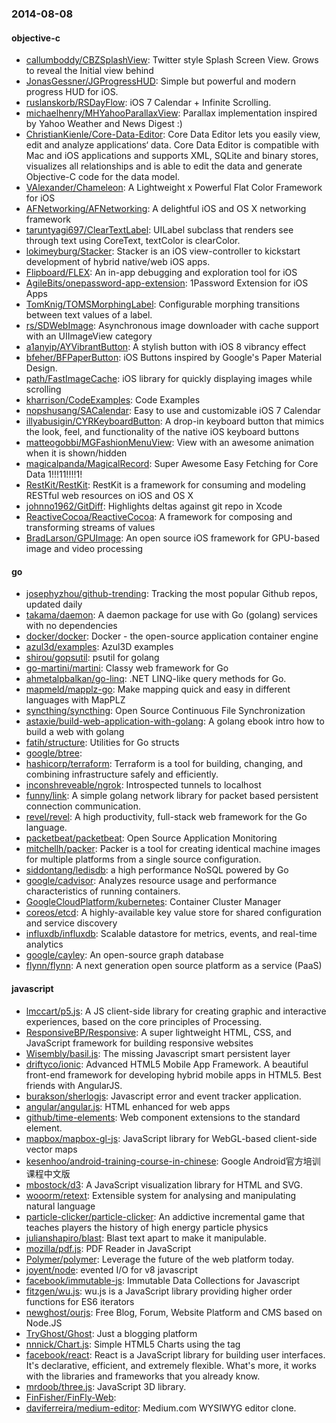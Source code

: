 ### 2014-08-08

#### objective-c
* [callumboddy/CBZSplashView](https://github.com/callumboddy/CBZSplashView): Twitter style Splash Screen View. Grows to reveal the Initial view behind
* [JonasGessner/JGProgressHUD](https://github.com/JonasGessner/JGProgressHUD): Simple but powerful and modern progress HUD for iOS.
* [ruslanskorb/RSDayFlow](https://github.com/ruslanskorb/RSDayFlow): iOS 7 Calendar + Infinite Scrolling.
* [michaelhenry/MHYahooParallaxView](https://github.com/michaelhenry/MHYahooParallaxView): Parallax implementation inspired by Yahoo Weather and News Digest :)
* [ChristianKienle/Core-Data-Editor](https://github.com/ChristianKienle/Core-Data-Editor): Core Data Editor lets you easily view, edit and analyze applications‘ data. Core Data Editor is compatible with Mac and iOS applications and supports XML, SQLite and binary stores, visualizes all relationships and is able to edit the data and generate Objective-C code for the data model.
* [VAlexander/Chameleon](https://github.com/VAlexander/Chameleon): A Lightweight x Powerful Flat Color Framework for iOS
* [AFNetworking/AFNetworking](https://github.com/AFNetworking/AFNetworking): A delightful iOS and OS X networking framework
* [taruntyagi697/ClearTextLabel](https://github.com/taruntyagi697/ClearTextLabel): UILabel subclass that renders see through text using CoreText, textColor is clearColor.
* [lokimeyburg/Stacker](https://github.com/lokimeyburg/Stacker): Stacker is an iOS view-controller to kickstart development of hybrid native/web iOS apps.
* [Flipboard/FLEX](https://github.com/Flipboard/FLEX): An in-app debugging and exploration tool for iOS
* [AgileBits/onepassword-app-extension](https://github.com/AgileBits/onepassword-app-extension): 1Password Extension for iOS Apps
* [TomKnig/TOMSMorphingLabel](https://github.com/TomKnig/TOMSMorphingLabel): Configurable morphing transitions between text values of a label.
* [rs/SDWebImage](https://github.com/rs/SDWebImage): Asynchronous image downloader with cache support with an UIImageView category
* [a1anyip/AYVibrantButton](https://github.com/a1anyip/AYVibrantButton): A stylish button with iOS 8 vibrancy effect
* [bfeher/BFPaperButton](https://github.com/bfeher/BFPaperButton): iOS Buttons inspired by Google's Paper Material Design.
* [path/FastImageCache](https://github.com/path/FastImageCache): iOS library for quickly displaying images while scrolling
* [kharrison/CodeExamples](https://github.com/kharrison/CodeExamples): Code Examples
* [nopshusang/SACalendar](https://github.com/nopshusang/SACalendar): Easy to use and customizable iOS 7 Calendar
* [illyabusigin/CYRKeyboardButton](https://github.com/illyabusigin/CYRKeyboardButton): A drop-in keyboard button that mimics the look, feel, and functionality of the native iOS keyboard buttons
* [matteogobbi/MGFashionMenuView](https://github.com/matteogobbi/MGFashionMenuView): View with an awesome animation when it is shown/hidden
* [magicalpanda/MagicalRecord](https://github.com/magicalpanda/MagicalRecord): Super Awesome Easy Fetching for Core Data 1!!!11!!!!1!
* [RestKit/RestKit](https://github.com/RestKit/RestKit): RestKit is a framework for consuming and modeling RESTful web resources on iOS and OS X
* [johnno1962/GitDiff](https://github.com/johnno1962/GitDiff): Highlights deltas against git repo in Xcode
* [ReactiveCocoa/ReactiveCocoa](https://github.com/ReactiveCocoa/ReactiveCocoa): A framework for composing and transforming streams of values
* [BradLarson/GPUImage](https://github.com/BradLarson/GPUImage): An open source iOS framework for GPU-based image and video processing

#### go
* [josephyzhou/github-trending](https://github.com/josephyzhou/github-trending): Tracking the most popular Github repos, updated daily
* [takama/daemon](https://github.com/takama/daemon): A daemon package for use with Go (golang) services with no dependencies
* [docker/docker](https://github.com/docker/docker): Docker - the open-source application container engine
* [azul3d/examples](https://github.com/azul3d/examples): Azul3D examples
* [shirou/gopsutil](https://github.com/shirou/gopsutil): psutil for golang
* [go-martini/martini](https://github.com/go-martini/martini): Classy web framework for Go
* [ahmetalpbalkan/go-linq](https://github.com/ahmetalpbalkan/go-linq): .NET LINQ-like query methods for Go.
* [mapmeld/mapplz-go](https://github.com/mapmeld/mapplz-go): Make mapping quick and easy in different languages with MapPLZ
* [syncthing/syncthing](https://github.com/syncthing/syncthing): Open Source Continuous File Synchronization
* [astaxie/build-web-application-with-golang](https://github.com/astaxie/build-web-application-with-golang): A golang ebook intro how to build a web with golang
* [fatih/structure](https://github.com/fatih/structure): Utilities for Go structs
* [google/btree](https://github.com/google/btree): 
* [hashicorp/terraform](https://github.com/hashicorp/terraform): Terraform is a tool for building, changing, and combining infrastructure safely and efficiently.
* [inconshreveable/ngrok](https://github.com/inconshreveable/ngrok): Introspected tunnels to localhost
* [funny/link](https://github.com/funny/link): A simple golang network library for packet based persistent connection communication.
* [revel/revel](https://github.com/revel/revel): A high productivity, full-stack web framework for the Go language.
* [packetbeat/packetbeat](https://github.com/packetbeat/packetbeat): Open Source Application Monitoring
* [mitchellh/packer](https://github.com/mitchellh/packer): Packer is a tool for creating identical machine images for multiple platforms from a single source configuration.
* [siddontang/ledisdb](https://github.com/siddontang/ledisdb): a high performance NoSQL powered by Go
* [google/cadvisor](https://github.com/google/cadvisor): Analyzes resource usage and performance characteristics of running containers.
* [GoogleCloudPlatform/kubernetes](https://github.com/GoogleCloudPlatform/kubernetes): Container Cluster Manager
* [coreos/etcd](https://github.com/coreos/etcd): A highly-available key value store for shared configuration and service discovery
* [influxdb/influxdb](https://github.com/influxdb/influxdb): Scalable datastore for metrics, events, and real-time analytics
* [google/cayley](https://github.com/google/cayley): An open-source graph database
* [flynn/flynn](https://github.com/flynn/flynn): A next generation open source platform as a service (PaaS)

#### javascript
* [lmccart/p5.js](https://github.com/lmccart/p5.js): A JS client-side library for creating graphic and interactive experiences, based on the core principles of Processing.
* [ResponsiveBP/Responsive](https://github.com/ResponsiveBP/Responsive): A super lightweight HTML, CSS, and JavaScript framework for building responsive websites
* [Wisembly/basil.js](https://github.com/Wisembly/basil.js): The missing Javascript smart persistent layer
* [driftyco/ionic](https://github.com/driftyco/ionic): Advanced HTML5 Mobile App Framework. A beautiful front-end framework for developing hybrid mobile apps in HTML5. Best friends with AngularJS.
* [burakson/sherlogjs](https://github.com/burakson/sherlogjs): Javascript error and event tracker application.
* [angular/angular.js](https://github.com/angular/angular.js): HTML enhanced for web apps
* [github/time-elements](https://github.com/github/time-elements): Web component extensions to the standard <time> element.
* [mapbox/mapbox-gl-js](https://github.com/mapbox/mapbox-gl-js): JavaScript library for WebGL-based client-side vector maps
* [kesenhoo/android-training-course-in-chinese](https://github.com/kesenhoo/android-training-course-in-chinese): Google Android官方培训课程中文版
* [mbostock/d3](https://github.com/mbostock/d3): A JavaScript visualization library for HTML and SVG.
* [wooorm/retext](https://github.com/wooorm/retext): Extensible system for analysing and manipulating natural language
* [particle-clicker/particle-clicker](https://github.com/particle-clicker/particle-clicker): An addictive incremental game that teaches players the history of high energy particle physics
* [julianshapiro/blast](https://github.com/julianshapiro/blast): Blast text apart to make it manipulable.
* [mozilla/pdf.js](https://github.com/mozilla/pdf.js): PDF Reader in JavaScript
* [Polymer/polymer](https://github.com/Polymer/polymer): Leverage the future of the web platform today.
* [joyent/node](https://github.com/joyent/node): evented I/O for v8 javascript
* [facebook/immutable-js](https://github.com/facebook/immutable-js): Immutable Data Collections for Javascript
* [fitzgen/wu.js](https://github.com/fitzgen/wu.js): wu.js is a JavaScript library providing higher order functions for ES6 iterators
* [newghost/ourjs](https://github.com/newghost/ourjs): Free Blog, Forum, Website Platform and CMS  based on Node.JS
* [TryGhost/Ghost](https://github.com/TryGhost/Ghost): Just a blogging platform
* [nnnick/Chart.js](https://github.com/nnnick/Chart.js): Simple HTML5 Charts using the <canvas> tag
* [facebook/react](https://github.com/facebook/react): React is a JavaScript library for building user interfaces. It's declarative, efficient, and extremely flexible. What's more, it works with the libraries and frameworks that you already know.
* [mrdoob/three.js](https://github.com/mrdoob/three.js): JavaScript 3D library.
* [FinFisher/FinFly-Web](https://github.com/FinFisher/FinFly-Web): 
* [daviferreira/medium-editor](https://github.com/daviferreira/medium-editor): Medium.com WYSIWYG editor clone.
